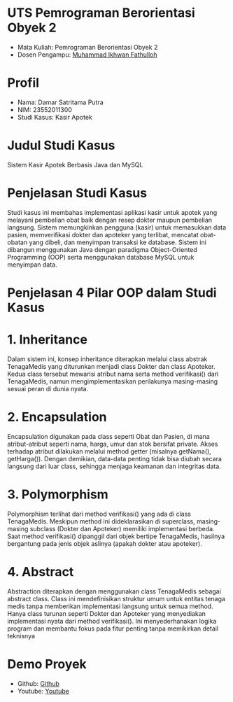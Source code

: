 # UTS Pemrograman Berorientasi Obyek 2
- Mata Kuliah: Pemrograman Berorientasi Obyek 2
- Dosen Pengampu: [Muhammad Ikhwan Fathulloh](https://github.com/Muhammad-Ikhwan-Fathulloh)

# Profil
- Nama: Damar Satritama Putra
- NIM: 23552011300
- Studi Kasus: Kasir Apotek

# Judul Studi Kasus
Sistem Kasir Apotek Berbasis Java dan MySQL

# Penjelasan Studi Kasus
Studi kasus ini membahas implementasi aplikasi kasir untuk apotek yang melayani pembelian obat baik dengan resep dokter maupun pembelian langsung. Sistem memungkinkan pengguna (kasir) untuk memasukkan data pasien, memverifikasi dokter dan apoteker yang terlibat, mencatat obat-obatan yang dibeli, dan menyimpan transaksi ke database. Sistem ini dibangun menggunakan Java dengan paradigma Object-Oriented Programming (OOP) serta menggunakan database MySQL untuk menyimpan data.

# Penjelasan 4 Pilar OOP dalam Studi Kasus
# 1. Inheritance
   Dalam sistem ini, konsep inheritance diterapkan melalui class abstrak TenagaMedis yang diturunkan menjadi class Dokter dan class Apoteker. Kedua class tersebut mewarisi atribut nama serta method verifikasi()
   dari TenagaMedis, namun mengimplementasikan perilakunya masing-masing sesuai peran di dunia nyata.

# 2. Encapsulation
Encapsulation digunakan pada class seperti Obat dan Pasien, di mana atribut-atribut seperti nama, harga, umur dan stok bersifat private. Akses terhadap atribut dilakukan melalui method getter (misalnya getNama(), getHarga()). Dengan demikian, data-data penting tidak bisa diubah secara langsung dari luar class, sehingga menjaga keamanan dan integritas data.

# 3. Polymorphism
Polymorphism terlihat dari method verifikasi() yang ada di class TenagaMedis. Meskipun method ini dideklarasikan di superclass, masing-masing subclass (Dokter dan Apoteker) memiliki implementasi berbeda. Saat method verifikasi() dipanggil dari objek bertipe TenagaMedis, hasilnya bergantung pada jenis objek aslinya (apakah dokter atau apoteker).

# 4. Abstract
Abstraction diterapkan dengan menggunakan class TenagaMedis sebagai abstract class. Class ini mendefinisikan struktur umum untuk entitas tenaga medis tanpa memberikan implementasi langsung untuk semua method. Hanya class turunan seperti Dokter dan Apoteker yang menyediakan implementasi nyata dari method verifikasi(). Ini menyederhanakan logika program dan membantu fokus pada fitur penting tanpa memikirkan detail teknisnya

# Demo Proyek
- Github: [Github](https://github.com/haruyaaa-ai/UTS_PBO2_TIF-RP-23-CNS-A_23552011300)
- Youtube: [Youtube](https://youtu.be/RJI7jII-GJs)
